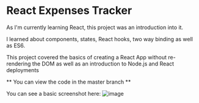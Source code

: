 # React Expenses Tracker

As I'm currently learning React, this project was an introduction into it.

I learned about components, states, React hooks, two way binding as well as ES6.

This project covered the basics of creating a React App without re-rendering the DOM as well as an introduction to Node.js and React deployments

** You can view the code in the master branch **

You can see a basic screenshot here: 
![image](https://user-images.githubusercontent.com/15236959/138609330-30fc98ab-5c4e-4dfe-9c14-9e4a4ae6af07.png)

